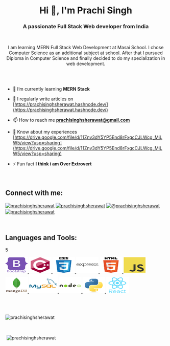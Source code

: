 <h1 align="center">Hi 👋, I'm Prachi Singh</h1>
<h3 align="center"> A passionate Full Stack Web developer from India </h3><br>
<p  align="center" > I am learning MERN Full Stack Web Development at Masai School.
I chose Computer Science as an additional subject at school. After that I pursued Diploma in Computer Science and finally decided to do my specialization in web development. </p><br><br>

<img align="right" width="440px" src="https://thumbs.dreamstime.com/b/media-developer-female-office-177619965.jpg" alt="">

- 🌱 I’m currently learning **MERN Stack**

- 📝 I regularly write articles on [https://prachisinghsherawat.hashnode.dev/](https://prachisinghsherawat.hashnode.dev/)

- 📫 How to reach me **prachisinghsherawat@gmail.com**

- 📄 Know about my experiences [https://drive.google.com/file/d/11Znv3dY5YP5End8rFxgcCJLWcg_MiLW5/view?usp=sharing](https://drive.google.com/file/d/11Znv3dY5YP5End8rFxgcCJLWcg_MiLW5/view?usp=sharing)

- ⚡ Fun fact **I think i am Over Extrovert**<br><br><br>

<h2 align="left" margin-top="70px">Connect with me:</h2>
<p align="left">
<a href="https://linkedin.com/in/prachisinghsherawat" target="blank"><img align="center" margin-left ="400px" src="https://raw.githubusercontent.com/rahuldkjain/github-profile-readme-generator/master/src/images/icons/Social/linked-in-alt.svg" alt="prachisinghsherawat" height="50" width="80" /></a>
<a href="https://instagram.com/prachisinghsherawat" target="blank"><img align="center"  margin-left ="400px"  src="https://raw.githubusercontent.com/rahuldkjain/github-profile-readme-generator/master/src/images/icons/Social/instagram.svg" alt="prachisinghsherawat" height="50" width="80" /></a>
<a href="https://hashnode.com/@prachisinghsherawat" target="blank"><img align="center"  margin-left ="400px"  src="https://raw.githubusercontent.com/rahuldkjain/github-profile-readme-generator/master/src/images/icons/Social/hashnode.svg" alt="@prachisinghsherawat" height="50" width="80" /></a>
<a href="https://www.leetcode.com/prachisinghsherawat" target="blank"><img align="center"  margin-left ="400px"  src="https://raw.githubusercontent.com/rahuldkjain/github-profile-readme-generator/master/src/images/icons/Social/leet-code.svg" alt="prachisinghsherawat" height="50" width="80" /></a>
</p><br>

<h2 align="left">Languages and Tools:</h2>5
<p align="left"> <a href="https://getbootstrap.com" target="_blank" rel="noreferrer"> <img src="https://raw.githubusercontent.com/devicons/devicon/master/icons/bootstrap/bootstrap-plain-wordmark.svg" alt="bootstrap" width="70" height="50"/> </a> <a href="https://www.w3schools.com/cpp/" target="_blank" rel="noreferrer"> <img src="https://raw.githubusercontent.com/devicons/devicon/master/icons/cplusplus/cplusplus-original.svg" alt="cplusplus"  width="70" height="50"/> </a> <a href="https://www.w3schools.com/css/" target="_blank" rel="noreferrer"> <img src="https://raw.githubusercontent.com/devicons/devicon/master/icons/css3/css3-original-wordmark.svg" alt="css3"  width="70" height="50"/> </a> <a href="https://expressjs.com" target="_blank" rel="noreferrer"> <img src="https://raw.githubusercontent.com/devicons/devicon/master/icons/express/express-original-wordmark.svg" alt="express" width="70" height="50"/> </a> <a href="https://www.w3.org/html/" target="_blank" rel="noreferrer"> <img src="https://raw.githubusercontent.com/devicons/devicon/master/icons/html5/html5-original-wordmark.svg" alt="html5"  width="70" height="50"/> </a> <a href="https://developer.mozilla.org/en-US/docs/Web/JavaScript" target="_blank" rel="noreferrer"> <img src="https://raw.githubusercontent.com/devicons/devicon/master/icons/javascript/javascript-original.svg" alt="javascript"  width="70" height="50"/> </a> <a href="https://www.mongodb.com/" target="_blank" rel="noreferrer"> <img src="https://raw.githubusercontent.com/devicons/devicon/master/icons/mongodb/mongodb-original-wordmark.svg" alt="mongodb"  width="70" height="50" /> </a> <a href="https://www.mysql.com/" target="_blank" rel="noreferrer"> <img src="https://raw.githubusercontent.com/devicons/devicon/master/icons/mysql/mysql-original-wordmark.svg" alt="mysql"  width="90" height="60"/> </a> <a href="https://nodejs.org" target="_blank" rel="noreferrer"> <img src="https://raw.githubusercontent.com/devicons/devicon/master/icons/nodejs/nodejs-original-wordmark.svg" alt="nodejs" width="70" height="50"/> </a> <a href="https://www.python.org" target="_blank" rel="noreferrer"> <img src="https://raw.githubusercontent.com/devicons/devicon/master/icons/python/python-original.svg" alt="python"  width="70" height="50"/> </a> <a href="https://reactjs.org/" target="_blank" rel="noreferrer"> <img src="https://raw.githubusercontent.com/devicons/devicon/master/icons/react/react-original-wordmark.svg" alt="react"  width="70" height="50"/> </a> <a href="https://webpack.js.org" target="_blank" rel="noreferrer"> </a> </p> <br><br>

<p><img align="center" width="1900px" height="220px" src="https://github-readme-stats.vercel.app/api/top-langs?username=prachisinghsherawat&show_icons=true&locale=en&layout=compact" alt="prachisinghsherawat" /></p> <br>

<p>&nbsp;<img align="center"  width="1900px" height="250px"  src="https://github-readme-stats.vercel.app/api?username=prachisinghsherawat&show_icons=true&locale=en" alt="prachisinghsherawat" /></p>


